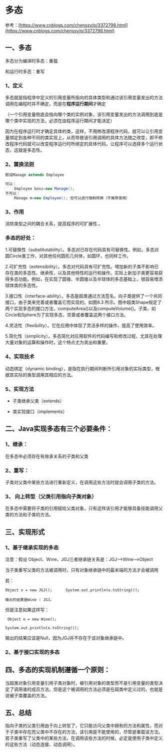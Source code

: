 # 多态

参考：[https://www.cnblogs.com/chenssy/p/3372798.html](https://www.cnblogs.com/chenssy/p/3372798.html)

## 一、多态

多态分为编译时多态：重载

和运行时多态：重写

### 1、定义

多态就是指程序中定义的引用变量所指向的具体类型和通过该引用变量发出的方法调用在编程时并不确定，而是在**程序运行期间**才确定

（一个引用变量倒底会指向哪个类的实例对象，该引用变量发出的方法调用到底是哪个类中实现的方法，必须在由程序运行期间才能决定）

因为在程序运行时才确定具体的类，这样，不用修改源程序代码，就可以让引用变量绑定到各种不同的类实现上，从而导致该引用调用的具体方法随之改变，即不修改程序代码就可以改变程序运行时所绑定的具体代码，让程序可以选择多个运行状态，这就是多态性。

### 2、置换法则

```java
假设Manage extends Employee  

可以：
    Employee boss=new Manage(); 
不可以：
 	Manage m=new Employee(); 但可以进行强制转换（不推荐使用）
```

### 3、作用

消除类型之间的耦合关系，提高程序的可扩展性.。

### 多态的好处：

1.可替换性（substitutability）。多态对已存在代码具有可替换性。例如，多态对圆Circle类工作，对其他任何圆形几何体，如圆环，也同样工作。

2.可扩充性（extensibility）。多态对代码具有可扩充性。增加新的子类不影响已存在类的多态性、继承性，以及其他特性的运行和操作。实际上新加子类更容易获得多态功能。例如，在实现了圆锥、半圆锥以及半球体的多态基础上，很容易增添球体类的多态性。

3.接口性（interface-ability）。多态是超类通过方法签名，向子类提供了一个共同接口，由子类来完善或者覆盖它而实现的。如图8.3 所示。图中超类Shape规定了两个实现多态的接口方法，computeArea()以及computeVolume()。子类，如Circle和Sphere为了实现多态，完善或者覆盖这两个接口方法。

4.灵活性（flexibility）。它在应用中体现了灵活多样的操作，提高了使用效率。

5.简化性（simplicity）。多态简化对应用软件的代码编写和修改过程，尤其在处理大量对象的运算和操作时，这个特点尤为突出和重要。

### 4、实现技术

动态绑定（dynamic binding），是指在执行期间判断所引用对象的实际类型，根据其实际的类型调用其相应的方法。

### 5、实现方法

- 子类继承父类（extends）
  
- 类实现接口（implements）

  

## 二、Java实现多态有三个必要条件：

###      1、继承：

在多态中必须存在有继承关系的子类和父类

###      2、重写：

子类对父类中某些方法进行重新定义，在调用这些方法时就会调用子类的方法。

###     3、 向上转型（父类引用指向子类对象）

在多态中需要将子类的引用赋给父类对象，只有这样该引用才能够具备技能调用父类的方法和子类的方法。



## 三、实现形式

### 1、基于继承实现的多态

注意：假设 Object、Wine、JGJ三者继承链关系是：JGJ—>Wine—>Object

当子类重写父类的方法被调用时，只有对象继承链中的最末端的方法才会被调用

若：

```
Object o = new JGJ();      System.out.println(o.toString());

输出的结果是Wine : JGJ。
```

但是注意如果这样写：

```
 Object o = new Wine(); 

System.out.println(o.toString());
```

 输出的结果应该是Null，因为JGJ并不存在于该对象继承链中。

### 2、基于接口实现的多态



## 四、多态的实现机制遵循一个原则：

​	当超类对象引用变量引用子类对象时，被引用对象的类型而不是引用变量的类型决定了调用谁的成员方法，但是这个被调用的方法必须是在超类中定义过的，也就是说被子类覆盖的方法。



## 五、总结

指向子类的父类引用由于向上转型了，它只能访问父类中拥有的方法和属性，而对于子类中存在而父类中不存在的方法，该引用是不能使用的，尽管是重载该方法。若子类重写了父类中的某些方法，在调用该些方法的时候，必定是使用子类中定义的这些方法（动态连接、动态调用）。
